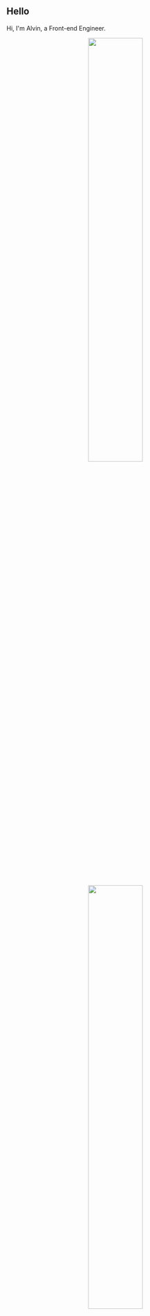 ## Hello
Hi, I'm Alvin, a Front-end Engineer.

<p align="center">
  <img height="50%" width="auto" src ="https://github-readme-stats.vercel.app/api?username=achen718&show_icons=true&count_private=true&theme=dracula&hide_border=true&hide=issues,contribs&bg_color=00000000">
  <img height="50%" width="auto" src ="https://github-readme-stats.vercel.app/api/top-langs/?username=achen718&layout=compact&hide_border=true&theme=dracula&bg_color=00000000&langs_count=6&hide=jupyter%20notebook,tex,css,php&exclude_repo=Pacman-AI">

  <!--START_SECTION:waka-->

```txt
Markdown     5 mins          ██████████████████████▓░░   90.86 %
TypeScript   0 secs          ██▒░░░░░░░░░░░░░░░░░░░░░░   09.14 %
```

<!--END_SECTION:waka-->
  <br>
  <br>
</p>
